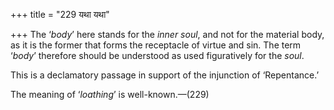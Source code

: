 +++
title = "229 यथा यथा"

+++
The ‘*body*’ here stands for the *inner soul*, and not for the material
body, as it is the former that forms the receptacle of virtue and sin.
The term ‘*body*’ therefore should be understood as used figuratively
for the *soul*.

This is a declamatory passage in support of the injunction of
‘Repentance.’

The meaning of ‘*loathing*’ is well-known.—(229)


